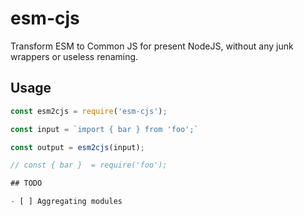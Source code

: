 # esm-cjs

Transform ESM to Common JS for present NodeJS, without any junk wrappers or useless renaming.

## Usage

```js
const esm2cjs = require('esm-cjs');

const input = `import { bar } from 'foo';`

const output = esm2cjs(input);

// const { bar }  = require('foo');

## TODO

- [ ] Aggregating modules
```
